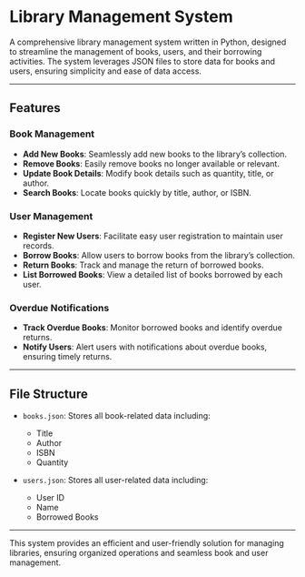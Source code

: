 # Library Management System

A comprehensive library management system written in Python, designed to streamline the management of books, users, and their borrowing activities. The system leverages JSON files to store data for books and users, ensuring simplicity and ease of data access.

---

## Features

### Book Management
- **Add New Books**: Seamlessly add new books to the library’s collection.
- **Remove Books**: Easily remove books no longer available or relevant.
- **Update Book Details**: Modify book details such as quantity, title, or author.
- **Search Books**: Locate books quickly by title, author, or ISBN.

### User Management
- **Register New Users**: Facilitate easy user registration to maintain user records.
- **Borrow Books**: Allow users to borrow books from the library’s collection.
- **Return Books**: Track and manage the return of borrowed books.
- **List Borrowed Books**: View a detailed list of books borrowed by each user.

### Overdue Notifications
- **Track Overdue Books**: Monitor borrowed books and identify overdue returns.
- **Notify Users**: Alert users with notifications about overdue books, ensuring timely returns.

---

## File Structure

- `books.json`: Stores all book-related data including:
  - Title
  - Author
  - ISBN
  - Quantity

- `users.json`: Stores all user-related data including:
  - User ID
  - Name
  - Borrowed Books

---

This system provides an efficient and user-friendly solution for managing libraries, ensuring organized operations and seamless book and user management.
